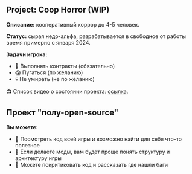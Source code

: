 ## Project: Coop Horror (WIP)
**Описание:** кооперативный хоррор до 4-5 человек.

**Статус:** сырая недо-альфа, разрабатывается в свободное от работы время примерно с января 2024.

**Задачи игрока:**
- 📑 Выполнять контракты (обязательно)
- 😱 Пугаться (по желанию)
- 💀 Не умирать (не по желанию)

📺 Список видео о состоянии проекта: [ссылка](https://drive.google.com/drive/folders/1VK3_G7nOYjda9a1ZvuGhukmBp1xemJuE?usp=drive_link).

## Проект "полу-open-source"
**Вы можете:**
- 🔎 Посмотреть код всей игры и возможно найти для себя что-то полезное
- 🎲 Если делаете моды, вам будет проще понять структуру и архитектуру игры
- 🤬 Можете покритиковать код и рассказать где нашли баги
